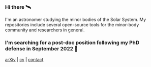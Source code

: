 ### Hi there 🛰

I'm an astronomer studying the minor bodies of the Solar System. My repositories
include several open-source tools for the minor-body community and researchers
in general.

### I'm searching for a post-doc position following my PhD defense in September 2022 🔭


[arXiv](https://arxiv.org/search/astro-ph?searchtype=author&query=Mahlke%2C+M) | [cv](https://raw.githubusercontent.com/maxmahlke/maxmahlke/main/docs/mahlke_cv.pdf) | [contact](https://www.oca.eu/en/max-mahlke)
<!--
**maxmahlke/maxmahlke** is a ✨ _special_ ✨ repository because its `README.md` (this file) appears on your GitHub profile.

Here are some ideas to get you started:

- 🔭 I’m currently working on ...
- 🌱 I’m currently learning ...
- 👯 I’m looking to collaborate on ...
- 🤔 I’m looking for help with ...
- 💬 Ask me about ...
- 📫 How to reach me: ...
- 😄 Pronouns: ...
- ⚡ Fun fact: ...
-->

